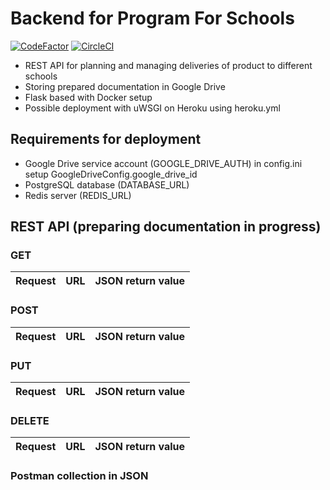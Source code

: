 # Backend for Program For Schools
[![CodeFactor](https://www.codefactor.io/repository/github/mariakoszula/programforschools-backend/badge)](https://www.codefactor.io/repository/github/mariakoszula/programforschools-backend)
[![CircleCI](https://dl.circleci.com/status-badge/img/gh/mariakoszula/programforschools-backend/tree/main.svg?style=svg)](https://dl.circleci.com/status-badge/redirect/gh/mariakoszula/programforschools-backend/tree/main)

* REST API for planning and managing deliveries of product to different schools
* Storing prepared documentation in Google Drive
* Flask based with Docker setup
* Possible deployment with uWSGI on Heroku using heroku.yml

## Requirements for deployment
- Google Drive service account (GOOGLE_DRIVE_AUTH) in config.ini setup GoogleDriveConfig.google_drive_id
- PostgreSQL database (DATABASE_URL)
- Redis server (REDIS_URL)

## REST API (preparing documentation in progress)
### GET
| Request   |      URL      |  JSON return value |
|-----------|:-------------:|:-------------------|
### POST
| Request   |      URL      |  JSON return value |
|-----------|:-------------:|:-------------------|
### PUT
| Request   |      URL      |  JSON return value |
|-----------|:-------------:|:-------------------|
### DELETE
| Request   |      URL      |  JSON return value |
|-----------|:-------------:|:-------------------|

### Postman collection in JSON
```shell

```
